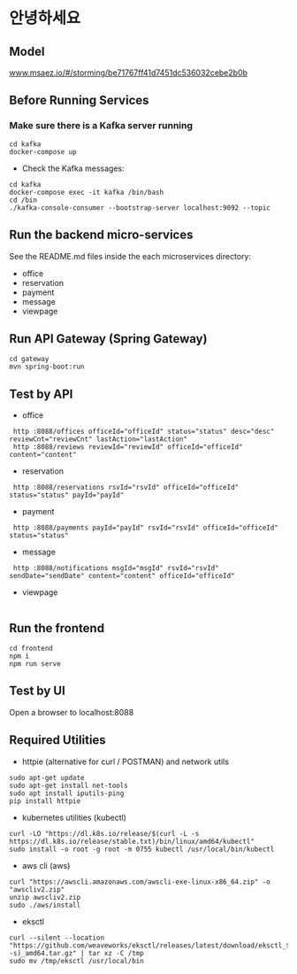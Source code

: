 # 안녕하세요

## Model
www.msaez.io/#/storming/be71767ff41d7451dc536032cebe2b0b

## Before Running Services
### Make sure there is a Kafka server running
```
cd kafka
docker-compose up
```
- Check the Kafka messages:
```
cd kafka
docker-compose exec -it kafka /bin/bash
cd /bin
./kafka-console-consumer --bootstrap-server localhost:9092 --topic
```

## Run the backend micro-services
See the README.md files inside the each microservices directory:

- office
- reservation
- payment
- message
- viewpage


## Run API Gateway (Spring Gateway)
```
cd gateway
mvn spring-boot:run
```

## Test by API
- office
```
 http :8088/offices officeId="officeId" status="status" desc="desc" reviewCnt="reviewCnt" lastAction="lastAction" 
 http :8088/reviews reviewId="reviewId" officeId="officeId" content="content" 
```
- reservation
```
 http :8088/reservations rsvId="rsvId" officeId="officeId" status="status" payId="payId" 
```
- payment
```
 http :8088/payments payId="payId" rsvId="rsvId" officeId="officeId" status="status" 
```
- message
```
 http :8088/notifications msgId="msgId" rsvId="rsvId" sendDate="sendDate" content="content" officeId="officeId" 
```
- viewpage
```
```


## Run the frontend
```
cd frontend
npm i
npm run serve
```

## Test by UI
Open a browser to localhost:8088

## Required Utilities

- httpie (alternative for curl / POSTMAN) and network utils
```
sudo apt-get update
sudo apt-get install net-tools
sudo apt install iputils-ping
pip install httpie
```

- kubernetes utilities (kubectl)
```
curl -LO "https://dl.k8s.io/release/$(curl -L -s https://dl.k8s.io/release/stable.txt)/bin/linux/amd64/kubectl"
sudo install -o root -g root -m 0755 kubectl /usr/local/bin/kubectl
```

- aws cli (aws)
```
curl "https://awscli.amazonaws.com/awscli-exe-linux-x86_64.zip" -o "awscliv2.zip"
unzip awscliv2.zip
sudo ./aws/install
```

- eksctl 
```
curl --silent --location "https://github.com/weaveworks/eksctl/releases/latest/download/eksctl_$(uname -s)_amd64.tar.gz" | tar xz -C /tmp
sudo mv /tmp/eksctl /usr/local/bin
```

